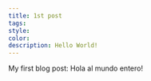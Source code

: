 ```yaml
---
title: 1st post
tags: 
style: 
color: 
description: Hello World!
---
```


My first blog post: Hola al mundo entero!
